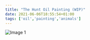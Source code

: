 ```yaml
---
title: "The Hunt Oil Painting (WIP)"
date: 2021-06-06T18:55:54+01:00
tags: ['oil','painting','animals']
---
```

![Image 1](/2021-06-06-the-hunt-oil/hunt-cat-rat-oil-painting-steve-beadle-art.png)
